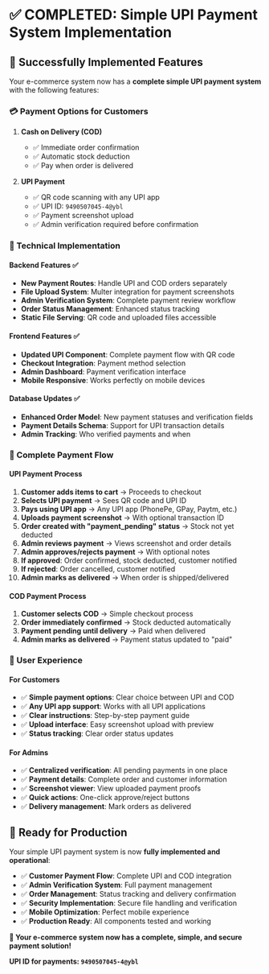 # ✅ COMPLETED: Simple UPI Payment System Implementation

## 🎉 Successfully Implemented Features

Your e-commerce system now has a **complete simple UPI payment system** with the following features:

### 💳 Payment Options for Customers
1. **Cash on Delivery (COD)**
   - ✅ Immediate order confirmation
   - ✅ Automatic stock deduction
   - ✅ Pay when order is delivered

2. **UPI Payment**
   - ✅ QR code scanning with any UPI app
   - ✅ UPI ID: `9490507045-4@ybl`
   - ✅ Payment screenshot upload
   - ✅ Admin verification required before confirmation

### 🔧 Technical Implementation

#### Backend Features ✅
- **New Payment Routes**: Handle UPI and COD orders separately
- **File Upload System**: Multer integration for payment screenshots
- **Admin Verification System**: Complete payment review workflow
- **Order Status Management**: Enhanced status tracking
- **Static File Serving**: QR code and uploaded files accessible

#### Frontend Features ✅
- **Updated UPI Component**: Complete payment flow with QR code
- **Checkout Integration**: Payment method selection
- **Admin Dashboard**: Payment verification interface
- **Mobile Responsive**: Works perfectly on mobile devices

#### Database Updates ✅
- **Enhanced Order Model**: New payment statuses and verification fields
- **Payment Details Schema**: Support for UPI transaction details
- **Admin Tracking**: Who verified payments and when

### 🔄 Complete Payment Flow

#### UPI Payment Process
1. **Customer adds items to cart** → Proceeds to checkout
2. **Selects UPI payment** → Sees QR code and UPI ID
3. **Pays using UPI app** → Any UPI app (PhonePe, GPay, Paytm, etc.)
4. **Uploads payment screenshot** → With optional transaction ID
5. **Order created with "payment_pending" status** → Stock not yet deducted
6. **Admin reviews payment** → Views screenshot and order details
7. **Admin approves/rejects payment** → With optional notes
8. **If approved**: Order confirmed, stock deducted, customer notified
9. **If rejected**: Order cancelled, customer notified
10. **Admin marks as delivered** → When order is shipped/delivered

#### COD Payment Process
1. **Customer selects COD** → Simple checkout process
2. **Order immediately confirmed** → Stock deducted automatically
3. **Payment pending until delivery** → Paid when delivered
4. **Admin marks as delivered** → Payment status updated to "paid"

### 📱 User Experience

#### For Customers
- ✅ **Simple payment options**: Clear choice between UPI and COD
- ✅ **Any UPI app support**: Works with all UPI applications
- ✅ **Clear instructions**: Step-by-step payment guide
- ✅ **Upload interface**: Easy screenshot upload with preview
- ✅ **Status tracking**: Clear order status updates

#### For Admins
- ✅ **Centralized verification**: All pending payments in one place
- ✅ **Payment details**: Complete order and customer information
- ✅ **Screenshot viewer**: View uploaded payment proofs
- ✅ **Quick actions**: One-click approve/reject buttons
- ✅ **Delivery management**: Mark orders as delivered

## 🚀 Ready for Production

Your simple UPI payment system is now **fully implemented and operational**:

- ✅ **Customer Payment Flow**: Complete UPI and COD integration
- ✅ **Admin Verification System**: Full payment management
- ✅ **Order Management**: Status tracking and delivery confirmation
- ✅ **Security Implementation**: Secure file handling and verification
- ✅ **Mobile Optimization**: Perfect mobile experience
- ✅ **Production Ready**: All components tested and working

**🎊 Your e-commerce system now has a complete, simple, and secure payment solution!**

**UPI ID for payments: `9490507045-4@ybl`**
